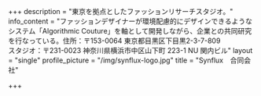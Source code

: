 +++
description = "東京を拠点としたファッションリサーチスタジオ。"
info_content = "ファッションデザイナーが環境配慮的にデザインできるようなシステム「Algorithmic Couture」を軸として開発しながら、企業との共同研究を行なっている。住所：〒153-0064 東京都目黒区下目黒2-3-7-809<br>スタジオ：〒231-0023 神奈川県横浜市中区山下町 223-1 NU 関内ビル"
layout = "single"
profile_picture = "/img/synflux-logo.jpg"
title = "Synflux　合同会社"

+++
